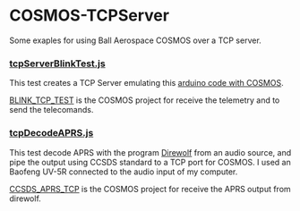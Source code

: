 # COSMOS-TCPServer
Some exaples for using Ball Aerospace COSMOS over a TCP server.


### [tcpServerBlinkTest.js](https://github.com/granasat/COSMOS-TCP/blob/master/tcpServerBlinkTest.js)
This test creates a TCP Server emulating this [arduino code with COSMOS](https://bitbucket.org/dholshouser/alagna/src/ebe7ffb896eee50566d33317a166e98464611eda/doc/tutorials/blink/src/Blink/Blink.ino?at=master&fileviewer=file-view-default).

[BLINK_TCP_TEST](https://github.com/granasat/COSMOS-TCP/tree/master/BLINK_TCP_TEST) is the COSMOS project for receive the telemetry and to send the telecomands.

### [tcpDecodeAPRS.js](https://github.com/granasat/COSMOS-TCP/blob/master/tcpDecodeAPRS.js)

This test decode APRS with the program [Direwolf](https://github.com/wb2osz/direwolf) from an audio source, and pipe the output using CCSDS standard to a TCP port for COSMOS. I used an Baofeng UV-5R connected to the audio input of my computer.

[CCSDS_APRS_TCP](https://github.com/granasat/COSMOS-TCP/tree/master/CCSDS_APRS_TCP) is the COSMOS project for receive the APRS output from direwolf.

